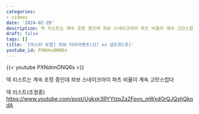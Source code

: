 ```yaml
---
categories:
- videos
date: '2024-02-20'
description: 덱 리스트는 계속 조정 중인데 죄보 스네이크아이 파츠 비율이 계속 고민스럽다
draft: false
tags: []
title: '[마스터 듀얼] 죄보 티아라멘츠(선) vs 섬도희(후)'
youtube_id: PXNdnnDNQ6s
---
```



{{< youtube PXNdnnDNQ6s >}}

덱 리스트는 계속 조정 중인데 죄보 스네이크아이 파츠 비율이 계속 고민스럽다

덱 리스트(조정중)
https://www.youtube.com/post/Ugkxk3RYYtzpZa2Fpvo_mWxdOrQJQshQkqdA